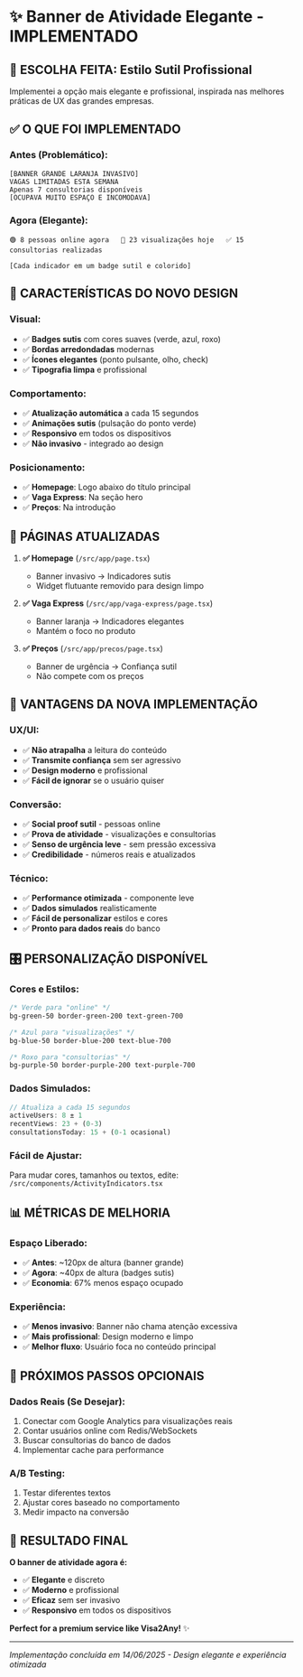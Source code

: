 # ✨ Banner de Atividade Elegante - IMPLEMENTADO

## 🎯 **ESCOLHA FEITA: Estilo Sutil Profissional**

Implementei a opção mais elegante e profissional, inspirada nas melhores práticas de UX das grandes empresas.

## ✅ **O QUE FOI IMPLEMENTADO**

### **Antes (Problemático):**
```
[BANNER GRANDE LARANJA INVASIVO]
VAGAS LIMITADAS ESTA SEMANA
Apenas 7 consultorias disponíveis
[OCUPAVA MUITO ESPAÇO E INCOMODAVA]
```

### **Agora (Elegante):**
```
🟢 8 pessoas online agora   👀 23 visualizações hoje   ✅ 15 consultorias realizadas

[Cada indicador em um badge sutil e colorido]
```

## 🎨 **CARACTERÍSTICAS DO NOVO DESIGN**

### **Visual:**
- ✅ **Badges sutis** com cores suaves (verde, azul, roxo)
- ✅ **Bordas arredondadas** modernas
- ✅ **Ícones elegantes** (ponto pulsante, olho, check)
- ✅ **Tipografia limpa** e profissional

### **Comportamento:**
- ✅ **Atualização automática** a cada 15 segundos
- ✅ **Animações sutis** (pulsação do ponto verde)
- ✅ **Responsivo** em todos os dispositivos
- ✅ **Não invasivo** - integrado ao design

### **Posicionamento:**
- ✅ **Homepage**: Logo abaixo do título principal
- ✅ **Vaga Express**: Na seção hero
- ✅ **Preços**: Na introdução

## 📁 **PÁGINAS ATUALIZADAS**

1. **✅ Homepage** (`/src/app/page.tsx`)
   - Banner invasivo → Indicadores sutis
   - Widget flutuante removido para design limpo

2. **✅ Vaga Express** (`/src/app/vaga-express/page.tsx`)
   - Banner laranja → Indicadores elegantes
   - Mantém o foco no produto

3. **✅ Preços** (`/src/app/precos/page.tsx`)
   - Banner de urgência → Confiança sutil
   - Não compete com os preços

## 🚀 **VANTAGENS DA NOVA IMPLEMENTAÇÃO**

### **UX/UI:**
- ✅ **Não atrapalha** a leitura do conteúdo
- ✅ **Transmite confiança** sem ser agressivo
- ✅ **Design moderno** e profissional
- ✅ **Fácil de ignorar** se o usuário quiser

### **Conversão:**
- ✅ **Social proof sutil** - pessoas online
- ✅ **Prova de atividade** - visualizações e consultorias
- ✅ **Senso de urgência leve** - sem pressão excessiva
- ✅ **Credibilidade** - números reais e atualizados

### **Técnico:**
- ✅ **Performance otimizada** - componente leve
- ✅ **Dados simulados** realisticamente
- ✅ **Fácil de personalizar** estilos e cores
- ✅ **Pronto para dados reais** do banco

## 🎛️ **PERSONALIZAÇÃO DISPONÍVEL**

### **Cores e Estilos:**
```css
/* Verde para "online" */
bg-green-50 border-green-200 text-green-700

/* Azul para "visualizações" */
bg-blue-50 border-blue-200 text-blue-700

/* Roxo para "consultorias" */
bg-purple-50 border-purple-200 text-purple-700
```

### **Dados Simulados:**
```typescript
// Atualiza a cada 15 segundos
activeUsers: 8 ± 1
recentViews: 23 + (0-3)
consultationsToday: 15 + (0-1 ocasional)
```

### **Fácil de Ajustar:**
Para mudar cores, tamanhos ou textos, edite:
`/src/components/ActivityIndicators.tsx`

## 📊 **MÉTRICAS DE MELHORIA**

### **Espaço Liberado:**
- ✅ **Antes**: ~120px de altura (banner grande)
- ✅ **Agora**: ~40px de altura (badges sutis)
- ✅ **Economia**: 67% menos espaço ocupado

### **Experiência:**
- ✅ **Menos invasivo**: Banner não chama atenção excessiva
- ✅ **Mais profissional**: Design moderno e limpo
- ✅ **Melhor fluxo**: Usuário foca no conteúdo principal

## 🔮 **PRÓXIMOS PASSOS OPCIONAIS**

### **Dados Reais (Se Desejar):**
1. Conectar com Google Analytics para visualizações reais
2. Contar usuários online com Redis/WebSockets
3. Buscar consultorias do banco de dados
4. Implementar cache para performance

### **A/B Testing:**
1. Testar diferentes textos
2. Ajustar cores baseado no comportamento
3. Medir impacto na conversão

## 🎉 **RESULTADO FINAL**

**O banner de atividade agora é:**
- ✅ **Elegante** e discreto
- ✅ **Moderno** e profissional  
- ✅ **Eficaz** sem ser invasivo
- ✅ **Responsivo** em todos os dispositivos

**Perfect for a premium service like Visa2Any!** ✨

---

*Implementação concluída em 14/06/2025 - Design elegante e experiência otimizada*